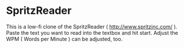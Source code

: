 SpritzReader
============

This is a low-fi clone of the SpritzReader ( http://www.spritzinc.com/ ). Paste the text you want to read into the textbox and hit start. Adjust the WPM ( Words per Minute ) can be adjusted, too.